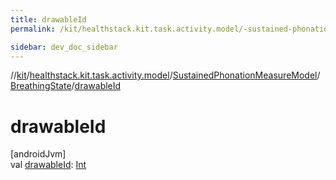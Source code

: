 ```yaml
---
title: drawableId
permalink: /kit/healthstack.kit.task.activity.model/-sustained-phonation-measure-model/-breathing-state/drawable-id.html

sidebar: dev_doc_sidebar
---
```

//[kit](../../../../kit.html)/[healthstack.kit.task.activity.model](../../index.html)/[SustainedPhonationMeasureModel](../index.html)/[BreathingState](index.html)/[drawableId](drawable-id.html)



# drawableId



[androidJvm]\
val [drawableId](drawable-id.html): [Int](https://kotlinlang.org/api/latest/jvm/stdlib/kotlin/-int/index.html)




